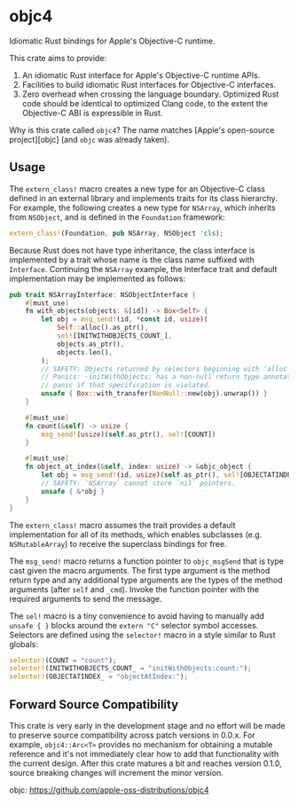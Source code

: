 # objc4

Idiomatic Rust bindings for Apple's Objective-C runtime.

This crate aims to provide:

1. An idiomatic Rust interface for Apple's Objective-C runtime APIs.
2. Facilities to build idiomatic Rust interfaces for Objective-C interfaces.
3. Zero overhead when crossing the language boundary. Optimized Rust code should be identical to
   optimized Clang code, to the extent the Objective-C ABI is expressible in Rust.

Why is this crate called `objc4`? The name matches [Apple's open-source project][objc] (and `objc`
was already taken).

## Usage

The `extern_class!` macro creates a new type for an Objective-C class defined in an external library
and implements traits for its class hierarchy. For example, the following creates a new type for
`NSArray`, which inherits from `NSObject`, and is defined in the `Foundation` framework:

```rust
extern_class!(Foundation, pub NSArray, NSObject 'cls);
```

Because Rust does not have type inheritance, the class interface is implemented by a trait whose
name is the class name suffixed with `Interface`. Continuing the `NSArray` example, the Interface
trait and default implementation may be implemented as follows:

```rust
pub trait NSArrayInterface: NSObjectInterface {
    #[must_use]
    fn with_objects(objects: &[id]) -> Box<Self> {
        let obj = msg_send!(id, *const id, usize)(
            Self::alloc().as_ptr(),
            sel![INITWITHOBJECTS_COUNT_],
            objects.as_ptr(),
            objects.len(),
        );
        // SAFETY: Objects returned by selectors beginning with ‘alloc’ must be released.
        // Panics: -initWithObjects: has a non-null return type annotation so the unwrap()
        // panic if that specification is violated.
        unsafe { Box::with_transfer(NonNull::new(obj).unwrap()) }
    }

    #[must_use]
    fn count(&self) -> usize {
        msg_send!(usize)(self.as_ptr(), sel![COUNT])
    }

    #[must_use]
    fn object_at_index(&self, index: usize) -> &objc_object {
        let obj = msg_send!(id, usize)(self.as_ptr(), sel![OBJECTATINDEX_], index);
        // SAFETY: `NSArray` cannot store `nil` pointers.
        unsafe { &*obj }
    }
}
```

The `extern_class!` macro assumes the trait provides a default implementation for all of its
methods, which enables subclasses (e.g. `NSMutableArray`) to receive the superclass bindings for
free.

The `msg_send!` macro returns a function pointer to `objc_msgSend` that is type cast given the macro
arguments. The first type argument is the method return type and any additional type arguments are
the types of the method arguments (after `self` and `_cmd`). Invoke the function pointer with the
required arguments to send the message.

The `sel!` macro is a tiny convenience to avoid having to manually add `unsafe { }` blocks around
the `extern "C"` selector symbol accesses. Selectors are defined using the `selector!` macro in a
style similar to Rust globals:

```rust
selector!(COUNT = "count");
selector!(INITWITHOBJECTS_COUNT_ = "initWithObjects:count:");
selector!(OBJECTATINDEX_ = "objectAtIndex:");
```

## Forward Source Compatibility

This crate is very early in the development stage and no effort will be made to preserve source
compatibility across patch versions in 0.0.x. For example, `objc4::Arc<T>` provides no mechanism for
obtaining a mutable reference and it's not immediately clear how to add that functionality with the
current design. After this crate matures a bit and reaches version 0.1.0, source breaking changes
will increment the minor version.

objc: https://github.com/apple-oss-distributions/objc4
